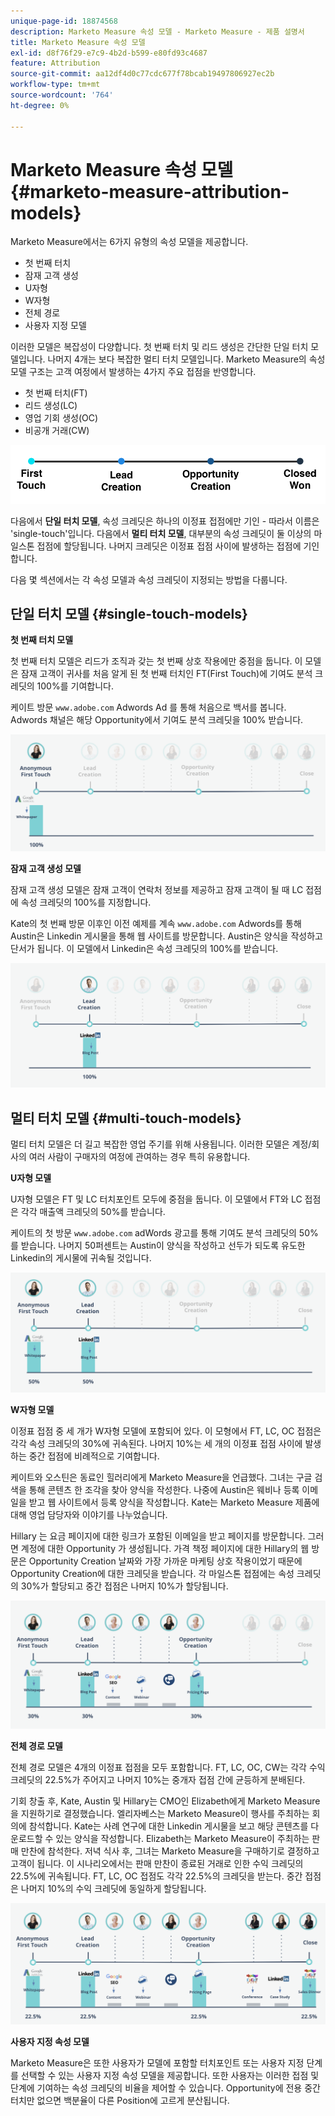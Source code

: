 ```yaml
---
unique-page-id: 18874568
description: Marketo Measure 속성 모델 - Marketo Measure - 제품 설명서
title: Marketo Measure 속성 모델
exl-id: d8f76f29-e7c9-4b2d-b599-e80fd93c4687
feature: Attribution
source-git-commit: aa12df4d0c77cdc677f78bcab19497806927ec2b
workflow-type: tm+mt
source-wordcount: '764'
ht-degree: 0%

---
```


# Marketo Measure 속성 모델 {#marketo-measure-attribution-models}

Marketo Measure에서는 6가지 유형의 속성 모델을 제공합니다.

* 첫 번째 터치
* 잠재 고객 생성
* U자형
* W자형
* 전체 경로
* 사용자 지정 모델

이러한 모델은 복잡성이 다양합니다. 첫 번째 터치 및 리드 생성은 간단한 단일 터치 모델입니다. 나머지 4개는 보다 복잡한 멀티 터치 모델입니다. Marketo Measure의 속성 모델 구조는 고객 여정에서 발생하는 4가지 주요 접점을 반영합니다.

* 첫 번째 터치(FT)
* 리드 생성(LC)
* 영업 기회 생성(OC)
* 비공개 거래(CW)

![](assets/1-1.png)

다음에서 **단일 터치 모델**, 속성 크레딧은 하나의 이정표 접점에만 기인 - 따라서 이름은 &#39;single-touch&#39;입니다.
다음에서 **멀티 터치 모델**, 대부분의 속성 크레딧이 둘 이상의 마일스톤 접점에 할당됩니다. 나머지 크레딧은 이정표 접점 사이에 발생하는 접점에 기인합니다.

다음 몇 섹션에서는 각 속성 모델과 속성 크레딧이 지정되는 방법을 다룹니다.

## 단일 터치 모델 {#single-touch-models}

**첫 번째 터치 모델**

첫 번째 터치 모델은 리드가 조직과 갖는 첫 번째 상호 작용에만 중점을 둡니다. 이 모델은 잠재 고객이 귀사를 처음 알게 된 첫 번째 터치인 FT(First Touch)에 기여도 분석 크레딧의 100%를 기여합니다.

케이트 방문 `www.adobe.com` Adwords Ad 를 통해 처음으로 백서를 봅니다. Adwords 채널은 해당 Opportunity에서 기여도 분석 크레딧을 100% 받습니다.

![](assets/2.png)

**잠재 고객 생성 모델**

잠재 고객 생성 모델은 잠재 고객이 연락처 정보를 제공하고 잠재 고객이 될 때 LC 접점에 속성 크레딧의 100%를 지정합니다.

Kate의 첫 번째 방문 이후인 이전 예제를 계속 `www.adobe.com` Adwords를 통해 Austin은 Linkedin 게시물을 통해 웹 사이트를 방문합니다. Austin은 양식을 작성하고 단서가 됩니다. 이 모델에서 Linkedin은 속성 크레딧의 100%를 받습니다.

![](assets/3.png)

## 멀티 터치 모델 {#multi-touch-models}

멀티 터치 모델은 더 길고 복잡한 영업 주기를 위해 사용됩니다. 이러한 모델은 계정/회사의 여러 사람이 구매자의 여정에 관여하는 경우 특히 유용합니다.

**U자형 모델**

U자형 모델은 FT 및 LC 터치포인트 모두에 중점을 둡니다. 이 모델에서 FT와 LC 접점은 각각 매출액 크레딧의 50%를 받습니다.

케이트의 첫 방문 `www.adobe.com` adWords 광고를 통해 기여도 분석 크레딧의 50%를 받습니다. 나머지 50퍼센트는 Austin이 양식을 작성하고 선두가 되도록 유도한 Linkedin의 게시물에 귀속될 것입니다.

![](assets/4.png)

**W자형 모델**

이정표 접점 중 세 개가 W자형 모델에 포함되어 있다. 이 모형에서 FT, LC, OC 접점은 각각 속성 크레딧의 30%에 귀속된다. 나머지 10%는 세 개의 이정표 접점 사이에 발생하는 중간 접점에 비례적으로 기여합니다.

케이트와 오스틴은 동료인 힐러리에게 Marketo Measure을 언급했다. 그녀는 구글 검색을 통해 콘텐츠 한 조각을 찾아 양식을 작성한다. 나중에 Austin은 웨비나 등록 이메일을 받고 웹 사이트에서 등록 양식을 작성합니다. Kate는 Marketo Measure 제품에 대해 영업 담당자와 이야기를 나누었습니다.

Hillary 는 요금 페이지에 대한 링크가 포함된 이메일을 받고 페이지를 방문합니다. 그러면 계정에 대한 Opportunity 가 생성됩니다. 가격 책정 페이지에 대한 Hillary의 웹 방문은 Opportunity Creation 날짜와 가장 가까운 마케팅 상호 작용이었기 때문에 Opportunity Creation에 대한 크레딧을 받습니다. 각 마일스톤 접점에는 속성 크레딧의 30%가 할당되고 중간 접점은 나머지 10%가 할당됩니다.

![](assets/5.png)

**전체 경로 모델**

전체 경로 모델은 4개의 이정표 접점을 모두 포함합니다. FT, LC, OC, CW는 각각 수익크레딧의 22.5%가 주어지고 나머지 10%는 중개자 접점 간에 균등하게 분배된다.

기회 창출 후, Kate, Austin 및 Hillary는 CMO인 Elizabeth에게 Marketo Measure을 지원하기로 결정했습니다. 엘리자베스는 Marketo Measure이 행사를 주최하는 회의에 참석합니다. Kate는 사례 연구에 대한 Linkedin 게시물을 보고 해당 콘텐츠를 다운로드할 수 있는 양식을 작성합니다. Elizabeth는 Marketo Measure이 주최하는 판매 만찬에 참석한다. 저녁 식사 후, 그녀는 Marketo Measure을 구매하기로 결정하고 고객이 됩니다. 이 시나리오에서는 판매 만찬이 종료된 거래로 인한 수익 크레딧의 22.5%에 귀속됩니다. FT, LC, OC 접점도 각각 22.5%의 크레딧을 받는다. 중간 접점은 나머지 10%의 수익 크레딧에 동일하게 할당됩니다.

![](assets/6.png)

**사용자 지정 속성 모델**

Marketo Measure은 또한 사용자가 모델에 포함할 터치포인트 또는 사용자 지정 단계를 선택할 수 있는 사용자 지정 속성 모델을 제공합니다. 또한 사용자는 이러한 접점 및 단계에 기여하는 속성 크레딧의 비율을 제어할 수 있습니다. Opportunity에 전용 중간 터치만 없으면 백분율이 다른 Position에 고르게 분산됩니다.
